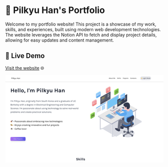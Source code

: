 # 🚀 Pilkyu Han's Portfolio
Welcome to my portfolio website! This project is a showcase of my work, skills, and experiences, built using modern web development technologies. The website leverages the Notion API to fetch and display project details, allowing for easy updates and content management.

## 🌟 Live Demo
[Visit the website](https://dev-portfolio-two-wheat.vercel.app/) 🌐



![Alt text](/public/dev_portfolio.png)
